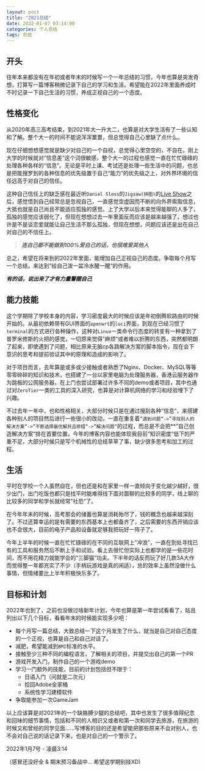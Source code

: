 ```yaml
---
layout: post
title: "2021总结"
date: 2022-01-07 03:14:00
categories: 个人总结 
tags: 总结
---
```


## 开头

往年本来都没有在年初或者年末的时候写一个一年总结的习惯，今年也算是突发奇想，打算写一篇博客稍微记录下自己的学习和生活。希望能在2022年里面养成时不时记录一下自己生活的习惯，养成正视自己的一个态度。

## 性格变化

从2020年高三高考结束，到2021年大一升大二，也算是对大学生活有了一些认知和了解。整个大一的时间不能说浑浑噩噩，但总觉得自己心里缺了点什么。

现在仔细想想感觉就是缺少对自己的一个自视，总觉得心里空空的，不自在。刚上大学的时候就对“信息差”这个词很敏感，整个大一的过程也感觉一直在忙忙碌碌的处理各种各样的“信息”。无论是平时上课、考试还是处理一些生活中的问题，也总是把能搜罗到的各种信息的优先级置于自己“能力”的优先级之上，对外界环境的信任远高于对自己的信任。

这种自己信任上的缺乏感在最近听`Daniel Sloss`的`Jigsaw(拼图)`的[Live Show](https://www.bilibili.com/video/BV1Qi4y1s72w?p=1)之后，感觉悟到自己经常总是忽视自己，一直感觉空虚因而不断的向外界索取信息，大抵也就是自己尚且不能适应孤独的感觉。上了大学以后本来觉得能聊的人多了，孤独的感觉应该弱化了，但现在想想过去一年里面反而应该是越来越强了。想过也许是不是谈恋爱就能让自己生活不那么孤独，但现在想想，问题应该还是出在自己对自己的不信任上。

> ***连自己都不能做到100%爱自己的话，也很难爱其他人***

总之，希望在将来到的2022年里面，能增加自己正视自己的态度。争取每个月写一个总结，来达到”给自己泼一盆冷水醒一醒“的作用。

***有的话，说出来了才有力量警醒自己***

## 能力技能

这个学期除了学校本身的内容，学习密度最大的时候应该是年初倒腾软路由的时候开始的。从最初依赖带有GUI界面的`openwrt`的`luci`界面，到现在已经习惯了`terminal`的方式进行各种操作，这种对`Linux`一类命令行态度的转变有一种拿到了普罗米修斯的火把的感觉，一切原来觉得”麻烦“或者难以折腾的东西，突然都明朗了起来，即使遇到了问题，相比原来无脑cp各路解决方案的脚本指令，现在会下意识的思考和提前验证其中的原理和造成的影响了。

对于项目而言，去年算是或多或少接触或者熟悉了Nginx、Docker、MySQL等等零零碎碎的知识和技术，也搭建了一台以家里电脑为处理服务器，香港云服务器作为跳板的公网服务器，在上门也尝试部署过许多不同的demo或者项目，其中也通过对`ZeroTier`一类的工具的深入研究，也算是对计算机网络的学习和经验埋下了兴趣。

不过去年一年中，也和性格相关，大部分时候只是在通过搜刮各种”信息“，来搭建各种别人的项目然后进行一些很小的改动，一直在重复着`”遇到问题“->”寻找别人的解决方案“->”不断选择最优解并且排错“->”解决问题“`的过程，而总是不会把**”自己创造解决方案“排在首要位置。今年的博客内容也能体现我目前”知识密度“低下的严重不足，大部分时候只是写个机械性的总结草草了事，缺少很多思考和加工的过程。

## 生活

平时在学校一个人虽然自在，但也还是和在家里一样一直倾向于变化越少越好，很少出门，出门吃饭也都只是找平时能难得线下面对面聊的比较多的同学，线上聊的比较多的同学和学长就经常”社恐“了。

在今年年末的时候，高考那会的储蓄也算是消耗殆尽了，钱的概念也越来越深刻了。不过还算幸运的是有需要的东西基本上也都备齐了，之后需要的东西开销应该也不会很大，目前的电子产品和设备就足够我把玩好一阵子了。

今年上半年的时候一直在忙忙碌碌的在不同的互联网上”冲浪”，一直在到处寻找已有的工具和服务然后不断上手和试验。看上去很忙但实际上也都学的是一些花时间，而不用花精力就能学会的“三脚猫”功夫。下半年的话反而玩了好几款3A大作而觉得整一年都充实了不少（手柄玩游戏是真的闲适），总的效率上虽然没做什么事情，但情绪要比上半年积极快乐多了。

## 目标和计划

2022年也到了，之前也没做过啥新年计划，今年也算是第一年尝试看看了，姑且列出以下几个目标，看看年末的时候能实现多少吧：

* 每个月写一篇总结，大致总结一下这个月发生了什么，就当是自己对自己态度的一个正视，也算是自己和自己对话了。
* 减肥，希望能减到`BMI`标准的水平。
* 接触至少三种不同的编程语言，了解相关的项目，并提交出自己的第一个PR
* 游戏开发入门，制作自己的一个游戏demo
* 学习一门额外的技能，目前的计划包括但不限于：
  * 日语入门（问就是二次元）
  * 拾回Adobe全家桶
  * 系统性学习建模软件
* 争取能参加一次GameJam

以上应该算是对2021年的一个缺胳膊少腿的总结吧，其中也发生了很多值得纪念和回味的细节事情，包括和不同的人相识又或者和第一次和同学去旅游，在旅游的时候又和曾经的同学见面......写博客的目的还是希望能把那些原来不会对别人，也不会对自己说的话记录下来，也是对自己的一个警示了。

2022年1月7号 - 凌晨3:14

（感冒还没好全 & 期末预习备战中... 希望这学期别挂XD)
